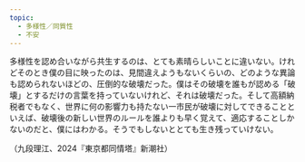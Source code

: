 ```yaml
---
topic:
  - 多様性／同質性
  - 不安
---
```

多様性を認め合いながら共生するのは、とても素晴らしいことに違いない。けれどそのとき僕の目に映ったのは、見間違えようもないくらいの、どのような異論も認められないほどの、圧倒的な破壊だった。僕はその破壊を誰もが認める「破壊」とするだけの言葉を持っていないけれど、それは破壊だった。そして高額納税者でもなく、世界に何の影響力も持たない一市民が破壊に対してできることといえば、破壊後の新しい世界のルールを誰よりも早く覚えて、適応することしかないのだと、僕にはわかる。そうでもしないととても生き残っていけない。

（九段理江、2024『東京都同情塔』新潮社）